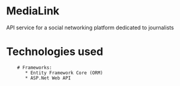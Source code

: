# MediaLink
API service for a social networking platform dedicated to journalists 
# Technologies used
	  	# Frameworks:
		   * Entity Framework Core (ORM)
		   * ASP.Net Web API
